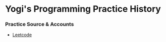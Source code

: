 # Yogi's Programming Practice History

### Practice Source & Accounts

- [Leetcode](https://leetcode.com/yogisalomo/)
